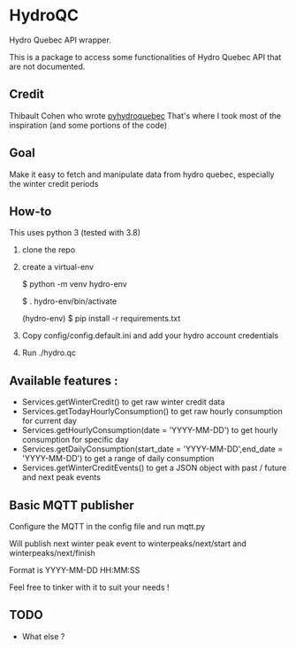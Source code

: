 # HydroQC
Hydro Quebec API wrapper.

This is a package to access some functionalities of Hydro Quebec API that are not documented.

## Credit

Thibault Cohen who wrote [pyhydroquebec](https://github.com/titilambert/pyhydroquebec/) 
That's where I took most of the inspiration (and some portions of the code)

## Goal

Make it easy to fetch and manipulate data from hydro quebec, especially the winter credit periods

## How-to
This uses python 3 (tested with 3.8)

1. clone the repo
2. create a virtual-env

    $ python -m venv hydro-env

    $ . hydro-env/bin/activate

    (hydro-env) $ pip install -r requirements.txt


3. Copy config/config.default.ini and add your hydro account credentials
4. Run ./hydro.qc

## Available features :

- Services.getWinterCredit() to get raw winter credit data
- Services.getTodayHourlyConsumption() to get raw hourly consumption for current day
- Services.getHourlyConsumption(date = 'YYYY-MM-DD') to get hourly consumption for specific day
- Services.getDailyConsumption(start_date = 'YYYY-MM-DD',end_date = 'YYYY-MM-DD') to get a range of daily consumption
- Services.getWinterCreditEvents() to get a JSON object with past / future and next peak events

## Basic MQTT publisher

Configure the MQTT in the config file and run mqtt.py

Will publish next winter peak event to winterpeaks/next/start and winterpeaks/next/finish 

Format is YYYY-MM-DD HH:MM:SS

Feel free to tinker with it to suit your needs !

## TODO 

- What else ?